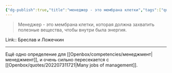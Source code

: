 ```yaml
---
{"dg-publish":true,"title":"менеджер - это мембрана клетки","tags":["quotes"],"date":"2023-11-12T16:14:25+04:00","modified_at":"2024-05-07T12:22:06+03:00","aliases":"менеджер - это мембрана клетки","dg-path":"/quotes/202311121614.md","permalink":"/quotes/202311121614/","dgPassFrontmatter":true}
---
```



> Менеджер - это мембрана клетки, которая должна захватить полезные вещества, чтобы внутри была энергия.

Link:: Бреслав и Ложечкин 

---

Ещё одно определение для [[Openbox/competencies/менеджмент\|менеджмент]], и очень сильно пересекается с [[Openbox/quotes/202207311721\|Many jobs of management]].

